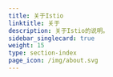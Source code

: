 ```yaml
---
title: 关于Istio
linktitle: 关于
description: 关于Istio的说明。
sidebar_singlecard: true
weight: 15
type: section-index
page_icon: /img/about.svg
---
```

